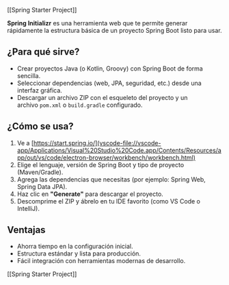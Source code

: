 [[Spring Starter Project]]

**Spring Initializr** es una herramienta web que te permite generar rápidamente la estructura básica de un proyecto Spring Boot listo para usar.

## ¿Para qué sirve?

- Crear proyectos Java (o Kotlin, Groovy) con Spring Boot de forma sencilla.
- Seleccionar dependencias (web, JPA, seguridad, etc.) desde una interfaz gráfica.
- Descargar un archivo ZIP con el esqueleto del proyecto y un archivo `pom.xml` o `build.gradle` configurado.

## ¿Cómo se usa?

1. Ve a [https://start.spring.io/](vscode-file://vscode-app/Applications/Visual%20Studio%20Code.app/Contents/Resources/app/out/vs/code/electron-browser/workbench/workbench.html)
2. Elige el lenguaje, versión de Spring Boot y tipo de proyecto (Maven/Gradle).
3. Agrega las dependencias que necesitas (por ejemplo: Spring Web, Spring Data JPA).
4. Haz clic en **"Generate"** para descargar el proyecto.
5. Descomprime el ZIP y ábrelo en tu IDE favorito (como VS Code o IntelliJ).

## Ventajas

- Ahorra tiempo en la configuración inicial.
- Estructura estándar y lista para producción.
- Fácil integración con herramientas modernas de desarrollo.

[[Spring Starter Project]]
